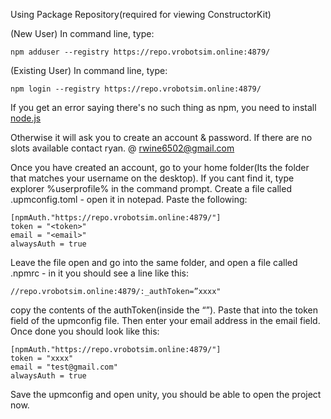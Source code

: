 
Using Package Repository(required for viewing ConstructorKit)

(New User) In command line, type:
```
npm adduser --registry https://repo.vrobotsim.online:4879/
```
(Existing User) In command line, type:
```
npm login --registry https://repo.vrobotsim.online:4879/
```
 
If you get an error saying there's no such thing as npm, you need to install [node.js](https://nodejs.org/en/download/)
 
Otherwise it will ask you to create an account & password. If there are no slots available contact ryan. @ rwine6502@gmail.com 
 
Once you have created an account, go to your home folder(Its the folder that matches your username on the desktop). If you cant find it, type explorer %userprofile% in the command prompt. Create a file called .upmconfig.toml - open it in notepad. Paste the following:

```
[npmAuth."https://repo.vrobotsim.online:4879/"]
token = "<token>"
email = "<email>"
alwaysAuth = true
```

Leave the file open and go into the same folder, and open a file called .npmrc - in it you should see a line like this:
``` 
//repo.vrobotsim.online:4879/:_authToken=”xxxx"
```
copy the contents of the authToken(inside the “”). Paste that into the token field of the upmconfig file. Then enter your email address in the email field. Once done you should look like this:
```
[npmAuth."https://repo.vrobotsim.online:4879/"]
token = "xxxx"
email = "test@gmail.com"
alwaysAuth = true
```
Save the upmconfig and open unity, you should be able to open the project now.
